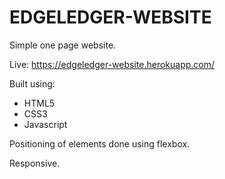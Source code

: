 # EDGELEDGER-WEBSITE
Simple one page website.

Live: https://edgeledger-website.herokuapp.com/

Built using: 
  - HTML5
  - CSS3
  - Javascript

Positioning of elements done using flexbox.

Responsive.
